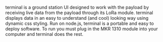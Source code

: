 terminal is a ground station UI designed to work with the payload by receiving live data from the payload through its LoRa module. terminal displays data in an easy to understand (and cool) looking way using dynamic css styling. 
Run on node.js, terminal is a portable and easy to deploy software. To run you must plug in the MKR 1310 module into your computer and terminal does the rest. 
